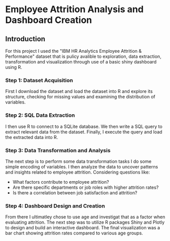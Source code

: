 # Employee Attrition Analysis and Dashboard Creation
## Introduction
For this project I used the "IBM HR Analytics Employee Attrition & Performance" dataset that is pulicy avalible to exploration, data extraction, transformation and visualization through use of a basic shiny dashboard using R.
### Step 1: Dataset Acquisition
First I download the dataset and load the dataset into R and explore its structure, checking for missing values and examining the distribution of variables.
### Step 2: SQL Data Extraction
I then use R to connect to a SQLite database. We then write a SQL query to extract relevant data from the dataset. 
Finally, I execute the query and load the extracted data into R.
### Step 3: Data Transformation and Analysis
The next step is to perform some data transformation tasks I do some simple encoding of variables. 
I then analyze the data to uncover patterns and insights related to employee attrition. Considering questions like:
* What factors contribute to employee attrition?
* Are there specific departments or job roles with higher attrition rates?
* Is there a correlation between job satisfaction and attrition?
### Step 4: Dashboard Design and Creation
From there I ultimatley chose to use age and investigat that as a factor when evaluating attrition. The next step was to utilize R packages Shiny and Plotly to design and build an interactive dashboard.
The final visualization was a bar chart showing attrition rates compared to various age groups.

